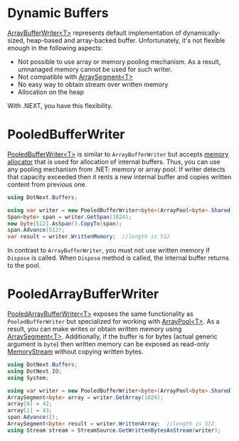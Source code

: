 Dynamic Buffers
====
[ArrayBufferWriter&lt;T&gt;](https://docs.microsoft.com/en-us/dotnet/api/system.buffers.arraybufferwriter-1) represents default implementation of dynamically-sized, heap-based and array-backed buffer. Unfortunately, it's not flexible enough in the following aspects:
* Not possible to use array or memory pooling mechanism. As a result, umnanaged memory cannot be used for such writer.
* Not compatible with [ArraySegment&lt;T&gt;](https://docs.microsoft.com/en-us/dotnet/api/system.arraysegment-1)
* No easy way to obtain stream over written memory
* Allocation on the heap

With .NEXT, you have this flexibility.

# PooledBufferWriter
[PooledBufferWriter&lt;T&gt;](https://sakno.github.io/dotNext/api/DotNext.Buffers.PooledBufferWriter-1.html) is similar to `ArrayBufferWriter` but accepts [memory allocator](https://sakno.github.io/dotNext/api/DotNext.Buffers.MemoryAllocator-1.html) that is used for allocation of internal buffers. Thus, you can use any pooling mechanism from .NET: memory or array pool. If writer detects that capacity exceeded then it rents a new internal buffer and copies written content from previous one. 
```csharp
using DotNext.Buffers;

using var writer = new PooledBufferWriter<byte>(ArrayPool<byte>.Shared.ToAllocator());
Span<byte> span = writer.GetSpan(1024);
new byte[512].AsSpan().CopyTo(span);
span.Advance(512);
var result = writer.WrittenMemory;  //length is 512
```
In contrast to `ArrayBufferWriter`, you must not use written memory if `Dispose` is called. When `Dispose` method is called, the internal buffer returns to the pool.

# PooledArrayBufferWriter
[PooledArrayBufferWriter&lt;T&gt;](https://sakno.github.io/dotNext/api/DotNext.Buffers.PooledArrayBufferWriter-1.html) exposes the same functionality as `PooledBufferWriter` but specialized for working with [ArrayPool&lt;T&gt;](https://docs.microsoft.com/en-us/dotnet/api/system.buffers.arraypool-1). As a result, you can make writes or obtain written memory using [ArraySegment&lt;T&gt;](https://docs.microsoft.com/en-us/dotnet/api/system.arraysegment-1). Additionally, if the buffer is for bytes (actual generic argument is `byte`) then written memory can be exposed as read-only [MemoryStream](https://docs.microsoft.com/en-us/dotnet/api/system.io.memorystream) without copying written bytes.
```csharp
using DotNext.Buffers;
using DotNext.IO;
using System;

using var writer = new PooledBufferWriter<byte>(ArrayPool<byte>.Shared);
ArraySegment<byte> array = writer.GetArray(1024);
array[0] = 42;
array[1] = 43;
span.Advance(2);
ArraySegment<byte> result = writer.WrittenArray;  //length is 512
using Stream stream = StreamSource.GetWrittenBytesAsStream(writer);
```